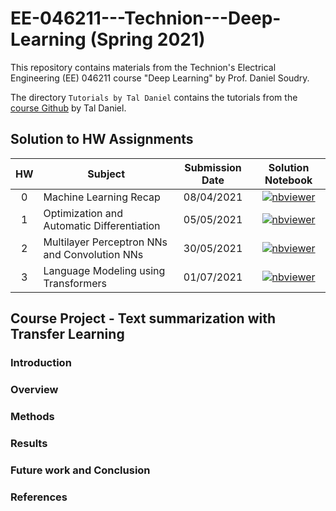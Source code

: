 # EE-046211---Technion---Deep-Learning (Spring 2021)

This repository contains materials from the Technion's Electrical Engineering (EE) 046211 course "Deep Learning" by Prof. Daniel Soudry.

The directory `Tutorials by Tal Daniel` contains the tutorials from the [course Github](https://github.com/taldatech/ee046211-deep-learning) by Tal Daniel.

## Solution to HW Assignments

| HW   | Subject                                        | Submission Date   | Solution Notebook     |
|:----:|------------------------------------------------|:-----------------:|:---------------------:|
| 0    | Machine Learning Recap                         | 08/04/2021        | [![nbviewer](https://raw.githubusercontent.com/jupyter/design/master/logos/Badges/nbviewer_badge.svg)]()|
| 1    | Optimization and Automatic Differentiation     | 05/05/2021        | [![nbviewer](https://raw.githubusercontent.com/jupyter/design/master/logos/Badges/nbviewer_badge.svg)]()|
| 2    | Multilayer Perceptron NNs and Convolution NNs  | 30/05/2021        | [![nbviewer](https://raw.githubusercontent.com/jupyter/design/master/logos/Badges/nbviewer_badge.svg)]()|     
| 3    | Language Modeling using Transformers           | 01/07/2021        | [![nbviewer](https://raw.githubusercontent.com/jupyter/design/master/logos/Badges/nbviewer_badge.svg)]()|     
 
## Course Project - Text summarization with Transfer Learning

### Introduction

### Overview

### Methods

### Results

### Future work and Conclusion

### References
